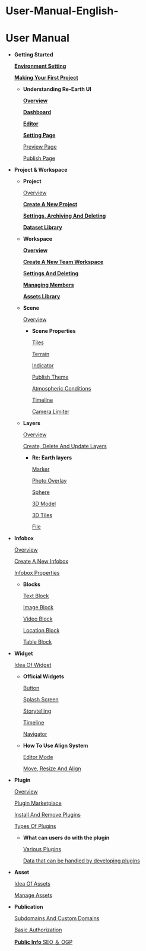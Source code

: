 # User-Manual-English-
# User Manual

- **Getting Started**
    
    [**Environment Setting**](https://github.com/CS-eukarya/User-Manual-English-/blob/653862029d0c30e3ddbe3853020a453e9d1d229e/Environment%20Setting.md)
    
    [**Making Your First Project**](https://github.com/CS-eukarya/User-Manual-English-/blob/653862029d0c30e3ddbe3853020a453e9d1d229e/Making%20Your%20First%20Project.md)
    
    - **Understanding Re-Earth UI**
        
        [**Overview**](https://github.com/CS-eukarya/User-Manual-English-/blob/038f72c2f76a8822827d8e3618433be7885fce55/Overview%20for%20Understanding%20Re-Earth%20UI.md)
        
        [**Dashboard**](https://github.com/CS-eukarya/User-Manual-English-/blob/038f72c2f76a8822827d8e3618433be7885fce55/Dashboard.md)
        
        [**Editor**](https://github.com/CS-eukarya/User-Manual-English-/blob/64ef28ed49478be026668a87c6918b3954b218d4/Editor.md)
        
        [**Setting Page**](https://github.com/CS-eukarya/User-Manual-English-/blob/64ef28ed49478be026668a87c6918b3954b218d4/Setting%20Page.md)
        
        [Preview Page](https://github.com/CS-eukarya/User-Manual-English-/blob/64ef28ed49478be026668a87c6918b3954b218d4/Preview%20Page.md)
        
        [Publish Page](https://github.com/CS-eukarya/User-Manual-English-/blob/64ef28ed49478be026668a87c6918b3954b218d4/Publish%20Page.md)
        
- **Project & Workspace**
    - **Project**
        
        [Overview](https://github.com/CS-eukarya/User-Manual-English-/blob/96d54ce0b2045e18fe263998655997c0a0c9a073/Overview%20for%20Project.md)
        
        [**Create A New Project** ](https://github.com/CS-eukarya/User-Manual-English-/blob/96d54ce0b2045e18fe263998655997c0a0c9a073/Create%20A%20New%20Project.md)
        
        [**Settings, Archiving And Deleting**](https://github.com/CS-eukarya/User-Manual-English-/blob/96d54ce0b2045e18fe263998655997c0a0c9a073/Settings%2C%20Archiving%20And%20Deleting.md)
        
        [**Dataset Library**](https://github.com/CS-eukarya/User-Manual-English-/blob/96d54ce0b2045e18fe263998655997c0a0c9a073/Dataset%20Library.md)
        
    - **Workspace**
        
        [**Overview**](https://github.com/CS-eukarya/User-Manual-English-/blob/5efc259110ffba26524fa9f281c5405d8581b5d1/Overview%20for%20workspace.md)
        
        [**Create A New Team Workspace**](https://github.com/CS-eukarya/User-Manual-English-/blob/5efc259110ffba26524fa9f281c5405d8581b5d1/Create%20A%20New%20Team%20Workspace.md)
        
        [**Settings And Deleting**](https://github.com/CS-eukarya/User-Manual-English-/blob/5efc259110ffba26524fa9f281c5405d8581b5d1/Settings%20And%20Deleting.md)
        
        [**Managing Members**](https://github.com/CS-eukarya/User-Manual-English-/blob/5efc259110ffba26524fa9f281c5405d8581b5d1/Managing%20Members.md)
        
        [**Assets Library**](https://github.com/CS-eukarya/User-Manual-English-/blob/5efc259110ffba26524fa9f281c5405d8581b5d1/Assets%20Library.md)
        
    - **Scene**
        
        [Overview](https://github.com/CS-eukarya/User-Manual-English-/blob/3c5ed956a9ffc94cbd543ddfe0a9a54465b87c82/Overview%20for%20Scene.md)
        
        - **Scene Properties**
            
            [Tiles ](https://github.com/CS-eukarya/User-Manual-English-/blob/c34dbd7baddd02b2a04d4b0f5b4688af9a2eb945/Tiles.md)
            
            [Terrain](https://github.com/CS-eukarya/User-Manual-English-/blob/c34dbd7baddd02b2a04d4b0f5b4688af9a2eb945/Terrain.md)
            
            [Indicator](https://github.com/CS-eukarya/User-Manual-English-/blob/c34dbd7baddd02b2a04d4b0f5b4688af9a2eb945/Indicator.md)
            
            [Publish Theme ](https://github.com/CS-eukarya/User-Manual-English-/blob/c34dbd7baddd02b2a04d4b0f5b4688af9a2eb945/Publish%20Theme.md)
            
            [Atmospheric Conditions ](https://github.com/CS-eukarya/User-Manual-English-/blob/c34dbd7baddd02b2a04d4b0f5b4688af9a2eb945/Atmospheric%20Conditions.md)
            
            [Timeline ](https://github.com/CS-eukarya/User-Manual-English-/blob/c34dbd7baddd02b2a04d4b0f5b4688af9a2eb945/Timeline%20for%20Scene.md)
            
            [Camera Limiter](https://github.com/CS-eukarya/User-Manual-English-/blob/c34dbd7baddd02b2a04d4b0f5b4688af9a2eb945/Camera%20Limiter.md)
            
    - **Layers**
        
        [Overview](https://github.com/CS-eukarya/User-Manual-English-/blob/8f4c780b9e4c8c6a5eef4fa998fa4838ed4a6adf/Overview%20for%20Layer.md)
        
        [Create, Delete And Update Layers ](https://github.com/CS-eukarya/User-Manual-English-/blob/8f4c780b9e4c8c6a5eef4fa998fa4838ed4a6adf/Create%2C%20Delete%20And%20Update%20Layers.md)
        
        - **Re: Earth layers**
            
            [Marker](https://github.com/CS-eukarya/User-Manual-English-/blob/fd8b66d91369ac5f97d02439c38f67ac4fdcab76/Marker.md)
            
            [Photo Overlay](https://github.com/CS-eukarya/User-Manual-English-/blob/fd8b66d91369ac5f97d02439c38f67ac4fdcab76/Photo%20Overlay.md)
            
            [Sphere](https://github.com/CS-eukarya/User-Manual-English-/blob/fd8b66d91369ac5f97d02439c38f67ac4fdcab76/Sphere.md)
            
            [3D Model](https://github.com/CS-eukarya/User-Manual-English-/blob/fd8b66d91369ac5f97d02439c38f67ac4fdcab76/3D%20Model.md)
            
            [3D Tiles](https://github.com/CS-eukarya/User-Manual-English-/blob/fd8b66d91369ac5f97d02439c38f67ac4fdcab76/3D%20Tiles.md)
            
            [File](https://github.com/CS-eukarya/User-Manual-English-/blob/fd8b66d91369ac5f97d02439c38f67ac4fdcab76/File.md)
            
- **Infobox**
    
    [Overview ](User%20Manual%20d2a30f9add9245048e8458db86f7de66/Overview%2031f25adf73224435905b5c993b913c14.md)
    
    [Create A New Infobox](User%20Manual%20d2a30f9add9245048e8458db86f7de66/Create%20A%20New%20Infobox%20a0d7638b7a9a4067a9991f4950fbc2a3.md)
    
    [Infobox Properties ](User%20Manual%20d2a30f9add9245048e8458db86f7de66/Infobox%20Properties%20cbe5ddc866c84903b41d55c0c1b24660.md)
    
    - **Blocks**
        
        [Text Block ](User%20Manual%20d2a30f9add9245048e8458db86f7de66/Text%20Block%20080e66fb9b6740f69df9218402fa763f.md)
        
        [Image Block ](User%20Manual%20d2a30f9add9245048e8458db86f7de66/Image%20Block%20d75fac92b39d4fa78fea27601cacb501.md)
        
        [Video Block ](User%20Manual%20d2a30f9add9245048e8458db86f7de66/Video%20Block%20d333776cd1574ef3847b853c8b55ff9d.md)
        
        [Location Block ](User%20Manual%20d2a30f9add9245048e8458db86f7de66/Location%20Block%20600592b0388c43dd867414d622ddc27f.md)
        
        [Table Block ](User%20Manual%20d2a30f9add9245048e8458db86f7de66/Table%20Block%2088fc1989554f4aaa803237d7f2aefc30.md)
        
- **Widget**
    
    [Idea Of Widget](User%20Manual%20d2a30f9add9245048e8458db86f7de66/Idea%20Of%20Widget%2076ed487ffc254e5d803be9cf8044bc4a.md)
    
    - **Official Widgets**
        
        [Button](User%20Manual%20d2a30f9add9245048e8458db86f7de66/Button%2009a15c6bd9c843f4b7b6a8f9cf4f2427.md)
        
        [Splash Screen](User%20Manual%20d2a30f9add9245048e8458db86f7de66/Splash%20Screen%205ef834bd4c4a4387910bdfcd1a89debe.md)
        
        [Storytelling](User%20Manual%20d2a30f9add9245048e8458db86f7de66/Storytelling%2039c06dbe858940f6a407da30b74638f5.md)
        
        [Timeline](User%20Manual%20d2a30f9add9245048e8458db86f7de66/Timeline%20954be904f4554f279436b490d0a2455e.md)
        
        [Navigator](User%20Manual%20d2a30f9add9245048e8458db86f7de66/Navigator%201f36592bc30d464ab87cb97123858264.md)
        
    - **How To Use Align System**
        
        [Editor Mode](User%20Manual%20d2a30f9add9245048e8458db86f7de66/Editor%20Mode%20ca6719656d9e4c128c4607f77e1796f2.md)
        
        [Move, Resize And Align](User%20Manual%20d2a30f9add9245048e8458db86f7de66/Move,%20Resize%20And%20Align%20e8de2bdf689a428fb973aad2e5fca9fb.md)
        
- **Plugin**
    
    [Overview](User%20Manual%20d2a30f9add9245048e8458db86f7de66/Overview%20ce224e1d8e1043e493d98a6e5c4444e6.md)
    
    [Plugin Marketplace ](User%20Manual%20d2a30f9add9245048e8458db86f7de66/Plugin%20Marketplace%20751f7a9caaff41c7a0d31a4a6e8529ff.md)
    
    [Install And Remove Plugins](User%20Manual%20d2a30f9add9245048e8458db86f7de66/Install%20And%20Remove%20Plugins%20a9f2c04d2f0a49af98e19bffb4836f8d.md)
    
    [Types Of Plugins](User%20Manual%20d2a30f9add9245048e8458db86f7de66/Types%20Of%20Plugins%2023f2fb6872174128b561e76f53d0b459.md)
    
    - **What can users do with the plugin**
        
        [Various Plugins](User%20Manual%20d2a30f9add9245048e8458db86f7de66/Various%20Plugins%205d90198ecf214c4485b2bf9af499f12e.md)
        
        [Data that can be handled by developing plugins](User%20Manual%20d2a30f9add9245048e8458db86f7de66/Data%20that%20can%20be%20handled%20by%20developing%20plugins%20794a571b945a4288b0ec63bee4333658.md)
        
- **Asset**
    
    [Idea Of Assets](User%20Manual%20d2a30f9add9245048e8458db86f7de66/Idea%20Of%20Assets%20549c746ef5894855854d60bef01da855.md)
    
    [Manage Assets](User%20Manual%20d2a30f9add9245048e8458db86f7de66/Manage%20Assets%20f2d78750c1c64221b15faa7b7416bec2.md)
    
- **Publication**
    
    [Subdomains And Custom Domains](User%20Manual%20d2a30f9add9245048e8458db86f7de66/Subdomains%20And%20Custom%20Domains%20ac4fa9226d3d4d119c84bc7495c63dbd.md)
    
    [Basic Authorization](User%20Manual%20d2a30f9add9245048e8458db86f7de66/Basic%20Authorization%20a498c60933d845a89a063ea72efe426a.md)
    
    [**Public Info** SEO ＆ OGP](User%20Manual%20d2a30f9add9245048e8458db86f7de66/Public%20Info%20SEO%20%EF%BC%86%20OGP%203e30b40502c7405a9d83a0b946e1ab79.md)
    
